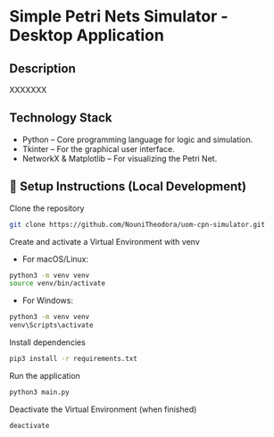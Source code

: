 # Simple Petri Nets Simulator - Desktop Application

## Description
XXXXXXX

## Technology Stack
 - Python – Core programming language for logic and simulation.
 - Tkinter – For the graphical user interface.
 - NetworkX & Matplotlib – For visualizing the Petri Net.

## 🚀 Setup Instructions (Local Development)

Clone the repository
```bash
git clone https://github.com/NouniTheodora/uom-cpn-simulator.git
```
Create and activate a Virtual Environment with venv

- For macOS/Linux:

```bash
python3 -m venv venv
source venv/bin/activate
```

- For Windows:

```bash
python3 -m venv venv
venv\Scripts\activate
```

Install dependencies

```bash
pip3 install -r requirements.txt
```

Run the application

```bash
python3 main.py
```

Deactivate the Virtual Environment (when finished)

```bash
deactivate
```
